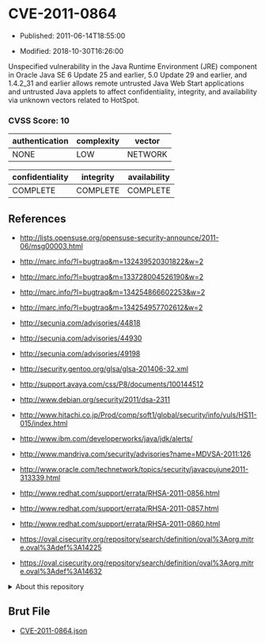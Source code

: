 # CVE-2011-0864

- Published: 2011-06-14T18:55:00

- Modified: 2018-10-30T16:26:00

Unspecified vulnerability in the Java Runtime Environment (JRE) component in Oracle Java SE 6 Update 25 and earlier, 5.0 Update 29 and earlier, and 1.4.2_31 and earlier allows remote untrusted Java Web Start applications and untrusted Java applets to affect confidentiality, integrity, and availability via unknown vectors related to HotSpot.

### CVSS Score: **10**

| authentication | complexity | vector |
| --- | --- | --- |
| NONE | LOW | NETWORK |

| confidentiality | integrity | availability |
| --- | --- | --- |
| COMPLETE | COMPLETE | COMPLETE |

## References

* http://lists.opensuse.org/opensuse-security-announce/2011-06/msg00003.html

* http://marc.info/?l=bugtraq&m=132439520301822&w=2

* http://marc.info/?l=bugtraq&m=133728004526190&w=2

* http://marc.info/?l=bugtraq&m=134254866602253&w=2

* http://marc.info/?l=bugtraq&m=134254957702612&w=2

* http://secunia.com/advisories/44818

* http://secunia.com/advisories/44930

* http://secunia.com/advisories/49198

* http://security.gentoo.org/glsa/glsa-201406-32.xml

* http://support.avaya.com/css/P8/documents/100144512

* http://www.debian.org/security/2011/dsa-2311

* http://www.hitachi.co.jp/Prod/comp/soft1/global/security/info/vuls/HS11-015/index.html

* http://www.ibm.com/developerworks/java/jdk/alerts/

* http://www.mandriva.com/security/advisories?name=MDVSA-2011:126

* http://www.oracle.com/technetwork/topics/security/javacpujune2011-313339.html

* http://www.redhat.com/support/errata/RHSA-2011-0856.html

* http://www.redhat.com/support/errata/RHSA-2011-0857.html

* http://www.redhat.com/support/errata/RHSA-2011-0860.html

* https://oval.cisecurity.org/repository/search/definition/oval%3Aorg.mitre.oval%3Adef%3A14225

* https://oval.cisecurity.org/repository/search/definition/oval%3Aorg.mitre.oval%3Adef%3A14632

<details>
<summary>About this repository</summary> 

  This repository is part of the project [Live Hack CVE](https://github.com/Live-Hack-CVE). Main website can be found [www.live-hack.org](https://www.live-hack.org) 
  
  Made by [Sn0wAlice](https://github.com/Sn0wAlice) for the people that care about security and need to have a feed of the latest CVEs. Hope you enjoy it, don't forget to star the repo and follow me on [Twitter](https://twitter.com/Sn0wAlice) and [Github](https://github.com/Sn0wAlice). And that is my [personnal website](https://www.alice-snow.me/)

  - [Home Page](https://github.com/Live-Hack-CVE)
  - [Framework](https://github.com/Live-Hack-CVE/cve-framework)
  - [CVE database](https://github.com/Live-Hack-CVE/full_database)
  - [Changelog](https://github.com/Live-Hack-CVE/Changelog)
</details>

## Brut File

* [CVE-2011-0864.json](https://raw.githubusercontent.com/Live-Hack-CVE/full_database/main/cves/2011/CVE-2011-0864.json)

